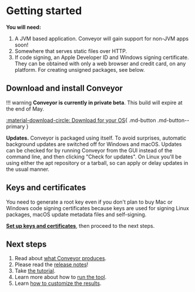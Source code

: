 # Getting started

**You will need:** 

1. A JVM based application. Conveyor will gain support for non-JVM apps soon!
1. Somewhere that serves static files over HTTP.
2. If code signing, an Apple Developer ID and Windows signing certificate. They can be obtained with only a web browser and credit card, on any platform. For creating unsigned packages, see below.

## Download and install Conveyor

!!! warning
    **Conveyor is currently in private beta**. This build will expire at the end of May.

[ :material-download-circle: Download for your OS](https://downloads.hydraulic.dev/conveyor/download.html){ .md-button .md-button--primary }

**Updates.** Conveyor is packaged using itself. To avoid surprises, automatic background updates are switched off for Windows and macOS. Updates can be checked for by running Conveyor from the GUI instead of the command line, and then clicking "Check for updates". On Linux you'll be using either the apt repository or a tarball, so can apply or delay updates in the usual manner.

## Keys and certificates

You need to generate a root key even if you don't plan to buy Mac or Windows code signing certificates because keys are used for signing Linux packages, macOS update metadata files and self-signing.

**[Set up keys and certificates](keys-and-certificates.md)**, then proceed to the next steps.

## Next steps

1. Read about [what Conveyor produces](outputs.md).
1. Please read the [release notes](release-notes.md)!
1. Take [the tutorial](tutorial.md).
1. Learn more about how to [run the tool](running.md).
1. Learn [how to customize the results](configs/index.md).
